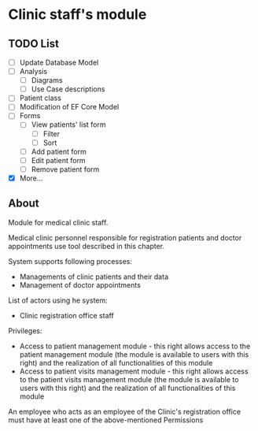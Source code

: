 # Clinic staff's module
## TODO List
- [ ] Update Database Model
- [ ] Analysis
  - [ ] Diagrams
  - [ ] Use Case descriptions
- [ ] Patient class
- [ ] Modification of EF Core Model
- [ ] Forms
  - [ ] View patients' list form
    - [ ] Filter
    - [ ] Sort
  - [ ] Add patient form
  - [ ] Edit patient form
  - [ ] Remove patient form
- [x] More...

## About

Module for medical clinic staff.

Medical clinic personnel responsible for registration patients and doctor appointments use tool described in this chapter.

System supports following processes:
- Managements of clinic patients and their data
- Management of doctor appointments
  
List of actors using he system:
- Clinic registration office staff

Privileges:
- Access to patient management module - this right allows access to the patient management module (the module is available to users with this right) and the realization of all functionalities of this module
- Access to patient visits management module - this right allows access to the patient visits management module (the module is available to users with this right) and the realization of all functionalities of this module

An employee who acts as an employee of the Clinic's registration office must have at least one of the above-mentioned Permissions  